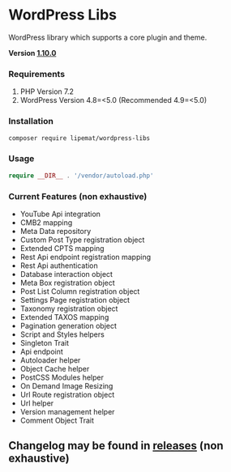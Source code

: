 # WordPress Libs
WordPress library which supports a core plugin and theme.

**Version [1.10.0](https://github.com/lipemat/wordpress-lipe-libs/releases/tag/1.10.0)**

### Requirements
1. PHP Version 7.2
2. WordPress Version 4.8=<5.0 (Recommended 4.9=<5.0)


### Installation
``` sh 
composer require lipemat/wordpress-libs
```
### Usage

``` php
require __DIR__ . '/vendor/autoload.php'
```

### Current Features (non exhaustive)
* YouTube Api integration
* CMB2 mapping
* Meta Data repository
* Custom Post Type registration object
* Extended CPTS mapping
* Rest Api endpoint registration mapping
* Rest Api authentication
* Database interaction object
* Meta Box registration object
* Post List Column registration object
* Settings Page registration object
* Taxonomy registration object
* Extended TAXOS mapping
* Pagination generation object
* Script and Styles helpers
* Singleton Trait
* Api endpoint
* Autoloader helper
* Object Cache helper
* PostCSS Modules helper
* On Demand Image Resizing
* Url Route registration object
* Url helper
* Version management helper
* Comment Object Trait

## Changelog may be found in [releases](https://github.com/lipemat/wordpress-libs/releases) (non exhaustive)







